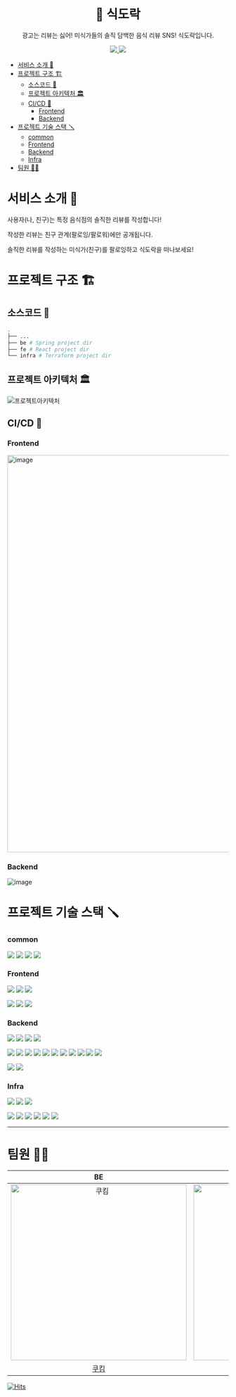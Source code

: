 <h1 align="middle">🍱 식도락</h1>

<p align="middle">광고는 리뷰는 싫어! 미식가들의 솔직 담백한 음식 리뷰 SNS! 식도락입니다.</p>

<div align="center">
    <p dir="auto">
        <a href="https://github.com/jjik-muk/sikdorak/wiki">
            <img src="https://img.shields.io/badge/GitHub Wiki 📚-181717?style=flat&logo=Github&logoColor=white">
        </a>
        <a href="https://sonarcloud.io/organizations/jjik-muk/projects">
            <img src="https://sonarcloud.io/api/project_badges/measure?project=jjik-muk_sikdorak&metric=coverage">
        </a>
    </p>
</div>

- [서비스 소개 📝](#서비스-소개-)
- [프로젝트 구조 🏗](#프로젝트-구조-)
  - [소스코드 📂](#소스코드-)
  - [프로젝트 아키텍처 🏛](#프로젝트-아키텍처-)
  - [CI/CD 🤖](#cicd-)
    - [Frontend](#frontend)
    - [Backend](#backend)
- [프로젝트 기술 스택 🪛](#프로젝트-기술-스택-)
    - [common](#common)
    - [Frontend](#frontend-1)
    - [Backend](#backend-1)
    - [Infra](#infra)
- [팀원 🤼‍♀️](#팀원-️)


# 서비스 소개 📝

사용자(나, 친구)는 특정 음식점의 솔직한 리뷰를 작성합니다!  

작성한 리뷰는 친구 관계(팔로잉/팔로워)에만 공개됩니다.  

솔직한 리뷰를 작성하는 미식가(친구)를 팔로잉하고 식도락을 떠나보세요!  


# 프로젝트 구조 🏗

## 소스코드 📂

```bash
.
├── ...
├── be # Spring project dir
├── fe # React project dir
└── infra # Terraform project dir
```

## 프로젝트 아키텍처 🏛

![프로젝트아키텍처](https://user-images.githubusercontent.com/57086195/189524880-6e3bfb26-1cb8-4e74-9461-f97361308095.png)


## CI/CD 🤖

### Frontend

<img width="903" alt="image" src="https://user-images.githubusercontent.com/57086195/189293108-91eaacbf-4006-4210-88fe-5cb76ce5b288.png">


### Backend

![image](https://user-images.githubusercontent.com/57086195/189566094-806615a8-4b6d-48d3-b7cb-6363aba1b530.png)

# 프로젝트 기술 스택 🪛


### common 

<img src="https://shields.io/badge/Jira-0052CC?logo=Jira&logoColor=FFF&style=flat-square"/> <img src="https://shields.io/badge/Discord-5865F2?logo=Discord&logoColor=FFF&style=flat-square"/> <img src="https://shields.io/badge/GitHub-181717?logo=GitHub&logoColor=FFF&style=flat-square"/> <img src="https://shields.io/badge/Figma-F24E1E?logo=Figma&logoColor=FFF&style=flat-square"/>



### Frontend

<img src="https://shields.io/badge/TypeScript-3178C6?logo=TypeScript&logoColor=FFF&style=flat-square"/> <img src="https://img.shields.io/badge/React-61DAFB?style=flat&logo=React&logoColor=white"/> <img src="https://img.shields.io/badge/styled compnents-DB7093?style=flat&logo=styled-components&logoColor=white"/> 

<img src="https://img.shields.io/badge/Webpack-8DD6F9?style=flat&logo=webpack&logoColor=white"/> <img src="https://img.shields.io/badge/ESLint-4B32C3?style=flat&logo=eslint&logoColor=white"/> <img src="https://img.shields.io/badge/Prettier-F7B93E?style=flat&logo=prettier&logoColor=white"/>  


### Backend


<img src="https://img.shields.io/badge/Java 17-6DB33F?style=flat&logo=Java&logoColor=white"/> <img src="https://img.shields.io/badge/SpringBoot-6DB33F?style=flat&logo=Springboot&logoColor=white"/> <img src="https://img.shields.io/badge/Spring Data JPA-6DB33F?style=flat&logo=Spring&logoColor=white"/>  <img src="https://img.shields.io/badge/SLF4J-20C997?style=flat&logo=&logoColor=white"/> 

<img src="https://img.shields.io/badge/JUnit5-25A162?style=flat&logo=JUnit5&logoColor=white"/> <img src="https://img.shields.io/badge/AssertJ-FF9E0F?style=flat&logo=&logoColor=white"/> <img src="https://img.shields.io/badge/Rest Assured-6DB33F?style=flat&logo=&logoColor=white"/>  <img src="https://img.shields.io/badge/Mockito-6DB33F?style=flat&logo=&logoColor=white"/>  <img src="https://img.shields.io/badge/REST Docs-6DB33F?style=flat&logo=Spring&logoColor=white"/> <img src="https://img.shields.io/badge/Testcontainers-262261?style=flat&logo=&logoColor=white"/> <img src="https://img.shields.io/badge/WireMock-0094F5?style=flat&logo=&logoColor=white"/> <img src="https://img.shields.io/badge/localstack(s3)-512BD4?style=flat&logo=&logoColor=white"/> <img src="https://img.shields.io/badge/Jacoco-FF9E0F?style=flat&logo=&logoColor=white"/> <img src="https://img.shields.io/badge/CheckStyle-FFAE33?style=flat&logo=&logoColor=white"/> <img src="https://img.shields.io/badge/PMD-CB3837?style=flat&logo=&logoColor=white"/> 



<img src="https://img.shields.io/badge/MySQL-4479A1?style=flat&logo=mysql&logoColor=white"/> <img src="https://img.shields.io/badge/H2-0094F5?style=flat&logo=&logoColor=white"/> 

### Infra

<img src="https://img.shields.io/badge/Terraform-7B42BC?style=flat&logo=terraform&logoColor=white"/> <img src="https://img.shields.io/badge/GitHub Actions-2088FF?style=flat&logo=github actions&logoColor=white"/> <img src="https://img.shields.io/badge/SonarCloud-F3702A?style=flat&logo=sonarcloud&logoColor=white"/> 

 <img src="https://img.shields.io/badge/AWS S3-569A31?style=flat&logo=Amazon s3&logoColor=white"/> <img src="https://img.shields.io/badge/AWS CloudFront-FF9900?style=flat&logo=&logoColor=white"/> <img src="https://img.shields.io/badge/Docker-2496ED?style=flat&logo=docker&logoColor=white"/>  <img src="https://img.shields.io/badge/AWS ECS-FF9900?style=flat&logo=Amazon ecs&logoColor=white"/> <img src="https://img.shields.io/badge/AWS ECR-FF9900?style=flat&logo=Aws&logoColor=white"/> <img src="https://img.shields.io/badge/AWS RDS-527FFF?style=flat&logo=Amazon rds&logoColor=white"/> 


---

# 팀원 🤼‍♀️

| BE | BE | BE  | FE | FE |
| :-----: | :-----: | :-----:  | :-----: | :-----:  |
| <img src="https://avatars.githubusercontent.com/u/57086195?v=4" width=400px alt="쿠킴"/>  | <img src="https://avatars.githubusercontent.com/u/45728407?v=4" width=400px alt="Jay"/>  | <img src="https://avatars.githubusercontent.com/u/57708971?v=4" width=400px alt="포키"/>   | <img src="https://avatars.githubusercontent.com/u/47478821?v=4" width=400px alt="럼카"/>  | <img src="https://avatars.githubusercontent.com/u/87521172?v=4" width=400px alt="호이"/>  |
| [쿠킴](https://github.com/ku-kim) | [Jay](https://github.com/jinan159)  | [포키](https://github.com/seokho-ham)   | [럼카](https://github.com/yongseongjeon) | [호이](https://github.com/youryu0212) |



[![Hits](https://hits.seeyoufarm.com/api/count/incr/badge.svg?url=https%3A%2F%2Fgithub.com%2Fjjik-muk%2Fsikdorak&count_bg=%2379C83D&title_bg=%23555555&icon=&icon_color=%23E7E7E7&title=hits&edge_flat=false)](https://hits.seeyoufarm.com)